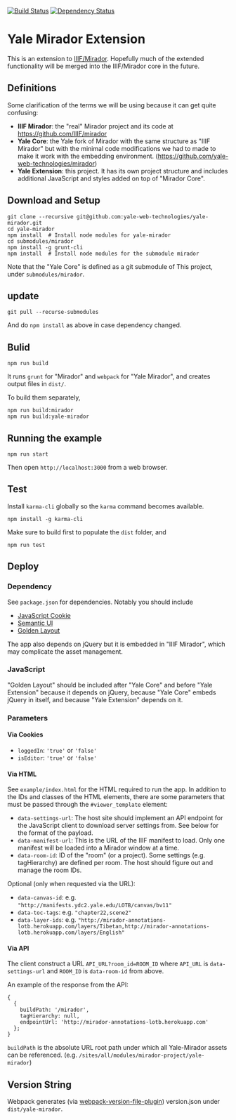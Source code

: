 [![Build Status](https://travis-ci.org/yale-web-technologies/yale-mirador.svg?branch=master)](https://travis-ci.org/yale-web-technologies/yale-mirador) [![Dependency Status](https://gemnasium.com/badges/github.com/yale-web-technologies/yale-mirador.svg)](https://gemnasium.com/github.com/yale-web-technologies/yale-mirador)

# Yale Mirador Extension
This is an extension to [IIIF/Mirador](https://github.com/IIIF/mirador).
Hopefully much of the extended functionality will be merged into the IIIF/Mirador core
in the future.

## Definitions
Some clarification of the terms we will be using because
it can get quite confusing:

* **IIIF Mirador**: the "real" Mirador project and its code at https://github.com/IIIF/mirador
* **Yale Core**: the Yale fork of Mirador with the same structure as "IIIF Mirador" but with the minimal code modifications we had to made to make it work with the embedding environment. (https://github.com/yale-web-technologies/mirador)
* **Yale Extension**: this project. It has its own project structure and includes additional JavaScript and styles added on top of "Mirador Core".

## Download and Setup
```
git clone --recursive git@github.com:yale-web-technologies/yale-mirador.git
cd yale-mirador
npm install  # Install node modules for yale-mirador
cd submodules/mirador
npm install -g grunt-cli
npm install  # Install node modules for the submodule mirador
```

Note that the "Yale Core" is defined as a git submodule of This
project, under `submodules/mirador`. 

## update
```
git pull --recurse-submodules
```
And do `npm install` as above in case dependency changed.

## Bulid

```
npm run build
```
It runs `grunt` for "Mirador" and `webpack` for "Yale Mirador", and
creates output files in `dist/`. 

To build them separately,
```
npm run build:mirador
npm run build:yale-mirador
```

## Running the example
```
npm run start
```

Then open `http://localhost:3000` from a web browser.

## Test

Install `karma-cli` globally so the `karma` command becomes available.
```
npm install -g karma-cli
```

Make sure to build first to populate the `dist` folder, and
```
npm run test
```

## Deploy

### Dependency
See `package.json` for dependencies. Notably you should include
* [JavaScript Cookie](https://github.com/js-cookie/js-cookie)
* [Semantic UI](http://semantic-ui.com/)
* [Golden Layout](https://www.golden-layout.com/)

The app also depends on jQuery but it is embedded in "IIIF 
Mirador", which may complicate the asset management.

### JavaScript
"Golden Layout" should be included after "Yale Core" and before "Yale Extension" 
because it depends on jQuery, because "Yale Core" embeds jQuery in itself,
and because "Yale Extension" depends on it.

### Parameters

#### Via Cookies
* `loggedIn`: `'true'` or `'false'`
* `isEditor`: `'true'` or `'false'`

#### Via HTML

See `example/index.html` for the HTML required to run the app.
In addition to the IDs and classes of the HTML elements,
there are some parameters that must be passed through the `#viewer_template`
element:

* `data-settings-url`: The host site should implement an API endpoint for the JavaScript client to download server settings from. See below for the format of the payload.
* `data-manifest-url`: This is the URL of the IIIF manifest to load. Only one manifest will be loaded into a Mirador window at a time.
* `data-room-id`: ID of the "room" (or a project). Some settings (e.g. tagHierarchy) are defined per room. The host should 
figure out and manage the room IDs.

Optional (only when requested via the URL):
* `data-canvas-id`: e.g. `"http://manifests.ydc2.yale.edu/LOTB/canvas/bv11"`
* `data-toc-tags`: e.g. `"chapter22,scene2"`
* `data-layer-ids`: e.g. `"http://mirador-annotations-lotb.herokuapp.com/layers/Tibetan,http://mirador-annotations-lotb.herokuapp.com/layers/English"`

#### Via API

The client construct a URL `API_URL?room_id=ROOM_ID`
where `API_URL` is `data-settings-url` and `ROOM_ID` is `data-room-id` from above.

An example of the response from the API:
```
{
  {
    buildPath: '/mirador',
    tagHierarchy: null,
    endpointUrl: 'http://mirador-annotations-lotb.herokuapp.com'
  };
}
```

`buildPath` is the absolute URL root path under which all Yale-Mirador assets 
can be referenced.
(e.g. `/sites/all/modules/mirador-project/yale-mirador`) 

## Version String
Webpack generates (via [webpack-version-file-plugin](https://github.com/mvanede/webpack-version-file-plugin))
version.json under `dist/yale-mirador`.
